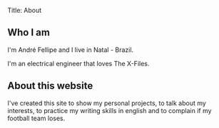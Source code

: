 Title: About

## Who I am

I'm André Fellipe and I live in Natal - Brazil.

I'm an electrical engineer that loves The X-Files.

## About this website

I've created this site to show my personal projects, to talk about my interests, to practice my writing skills in english and to complain if my football team loses.
